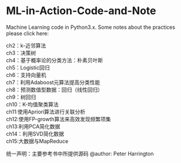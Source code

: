 # ML-in-Action-Code-and-Note
Machine Learning code in Python3.x.  Some notes about the practices please click here:

ch2：k-近邻算法</br>
ch3：决策树</br>
ch4：基于概率论的分类方法：朴素贝叶斯</br>
ch5：Logistic回归</br>
ch6：支持向量机</br>
ch7：利用Adaboost元算法提高分类性能</br>
ch8：预测数值型数据：回归（线性回归）</br>
ch9：树回归</br>
ch10：K-均值聚类算法</br>
ch11:使用Apriori算法进行关联分析</br>
ch12:使用FP-growth算法来高效发现频繁项集</br>
ch13:利用PCA简化数据</br>
ch14：利用SVD简化数据</br>
ch15:大数据与MapReduce
</br>

统一声明：主要参考书中所提供源码
@author: Peter Harrington

